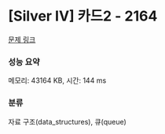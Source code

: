 # [Silver IV] 카드2 - 2164 

[문제 링크](https://www.acmicpc.net/problem/2164) 

### 성능 요약

메모리: 43164 KB, 시간: 144 ms

### 분류

자료 구조(data_structures), 큐(queue)

